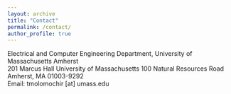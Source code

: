 ```yaml
---
layout: archive
title: "Contact"
permalink: /contact/
author_profile: true
---
```

Electrical and Computer Engineering Department, University of Massachusetts Amherst<br>
201 Marcus Hall University of Massachusetts 100 Natural Resources Road Amherst, MA 01003-9292<br>
Email: tmolomochir [at] umass.edu

